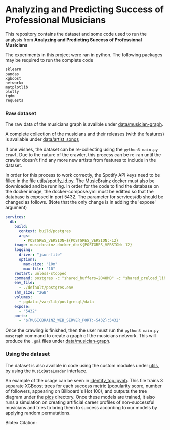 # Analyzing and Predicting Success of Professional Musicians

This repository contains the dataset and some code used to run the analysis from **Analyzing and Predicting Success of Professional Musicians**

The experiments in this project were ran in python. The following packages may be required to run the complete code
```
sklearn
pandas
xgboost
networkx
matplotlib
plotly
tqdm
requests
```

### Raw dataset
The raw data of the musicians graph is availble under [data/musician-graph](data/musician-graph).

A complete collection of the musicians and their releases (with the features) is available under [data/artist_songs](data/artist_songs)

If one wishes, the dataset can be re-collecting using the `python3 main.py crawl`. Due to the nature of the crawler, this process can be re-ran until the crawler doesn't find any more new artists from features to include in the dataset.

In order for this process to work correctly, the Spotify API keys need to be filled in the file [utils/spotify_id.py](utils/spotify_id.py).
The MusicBrainz docker must also be downloaded and be running. In order for the code to find the database on the docker image, the docker-compose.yml must be editted so that the database is exposed in port 5432. The parameter for services/db should be changed as follows. (Note that the only change is in adding the 'expose' argument)
```yaml
services:
  db:
    build:
      context: build/postgres
      args:
        - POSTGRES_VERSION=${POSTGRES_VERSION:-12}
    image: musicbrainz-docker_db:${POSTGRES_VERSION:-12}
    logging:
      driver: "json-file"
      options:
        max-size: "10m"
        max-file: "10"
    restart: unless-stopped
    command: postgres -c "shared_buffers=2048MB" -c "shared_preload_libraries=pg_amqp.so"
    env_file:
      - ./default/postgres.env
    shm_size: "2GB"
    volumes:
      - pgdata:/var/lib/postgresql/data
    expose:
      - "5432"
    ports:
      - "${MUSICBRAINZ_WEB_SERVER_PORT:-5432}:5432"
```

Once the crawling is finished, then the user must run the `python3 main.py musgraph` command to create a graph of the musicians network. This will produce the `.gml` files under [data/musician-graph](data/musician-graph).

### Using the dataset
The dataset is also availble in code using the custom modules under [utils](utils), by using the `MusicDataLoader` interface.

An example of the usage can be seen in [identify_top.ipynb](identify_top.ipynb). This file trains 3 separate XGBoost trees for each success metric (popularity score, number of followers, appearing on Billboard's Hot 100), and outputs the tree diagram under the [pics](pics) directory. Once these models are trained, it also runs a simulation on creating artificial career profiles of non-successful musicians and tries to bring them to success according to our models by applying random permutations.


Bibtex Citation: 
```
```